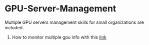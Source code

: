 # GPU-Server-Management
Multiple GPU servers management skills for small organizations are included.

1. How to monitor multiple gpu info with this [link](https://github.com/Linwei-Tao/GPU-Server-Management/blob/main/monitor_gpuinfo.md)
